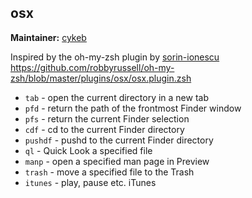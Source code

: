 osx
---

**Maintainer:** [cykeb](https://github.com/CYKEB)

Inspired by the oh-my-zsh plugin by [sorin-ionescu](https://github.com/sorin-ionescu)
https://github.com/robbyrussell/oh-my-zsh/blob/master/plugins/osx/osx.plugin.zsh

- `tab` - open the current directory in a new tab
- `pfd` - return the path of the frontmost Finder window
- `pfs` - return the current Finder selection
- `cdf` - cd to the current Finder directory
- `pushdf` - pushd to the current Finder directory
- `ql` - Quick Look a specified file
- `manp` - open a specified man page in Preview
- `trash` - move a specified file to the Trash
- `itunes` - play, pause etc. iTunes
